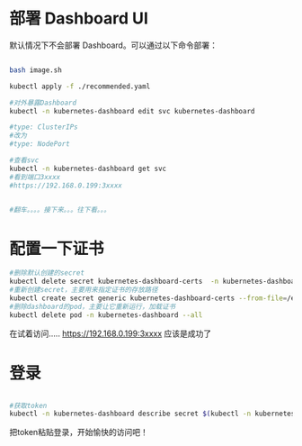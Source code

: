 # 部署 Dashboard UI

默认情况下不会部署 Dashboard。可以通过以下命令部署：
```bash

bash image.sh

kubectl apply -f ./recommended.yaml

#对外暴露Dashboard
kubectl -n kubernetes-dashboard edit svc kubernetes-dashboard

#type: ClusterIPs
#改为
#type: NodePort

#查看svc
kubectl -n kubernetes-dashboard get svc
#看到端口3xxxx
#https://192.168.0.199:3xxxx


#翻车。。。。接下来。。。往下看。。。
```







# 配置一下证书
```bash
#删除默认创建的secret
kubectl delete secret kubernetes-dashboard-certs  -n kubernetes-dashboard
#重新创建secret，主要用来指定证书的存放路径
kubectl create secret generic kubernetes-dashboard-certs --from-file=/etc/kubernetes/pki/ -n kubernetes-dashboard
#删除dashboard的pod，主要让它重新运行，加载证书
kubectl delete pod -n kubernetes-dashboard --all

```
在试着访问.....
https://192.168.0.199:3xxxx
应该是成功了


# 登录
```bash

#获取token
kubectl -n kubernetes-dashboard describe secret $(kubectl -n kubernetes-dashboard get secret | grep admin-user | awk '{print $1}')
```

把token粘贴登录，开始愉快的访问吧！